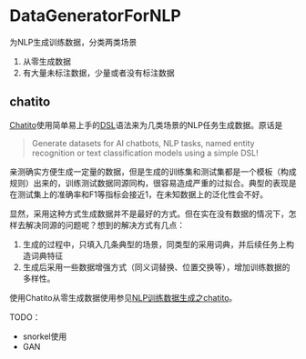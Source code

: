 # DataGeneratorForNLP

为NLP生成训练数据，分类两类场景

1. 从零生成数据
2. 有大量未标注数据，少量或者没有标注数据

## chatito

[Chatito](https://github.com/rodrigopivi/Chatito)使用简单易上手的[DSL](https://github.com/rodrigopivi/Chatito/blob/master/spec.md)语法来为几类场景的NLP任务生成数据。原话是

> Generate datasets for AI chatbots, NLP tasks, named entity recognition or text classification models using a simple DSL!

亲测确实方便生成一定量的数据，但是生成的训练集和测试集都是一个模板（构成规则）出来的，训练测试数据同源同构，很容易造成严重的过拟合。典型的表现是在测试集上的准确率和F1等指标会接近1，在未知数据上的泛化性会不好。



显然，采用这种方式生成数据并不是最好的方式。但在实在没有数据的情况下，怎样去解决同源的问题呢？想到的解决方式有几点：

1. 生成的过程中，只填入几条典型的场景，同类型的采用词典，并后续任务上构造词典特征
2. 生成后采用一些数据增强方式（同义词替换、位置交换等），增加训练数据的多样性。

使用Chatito从零生成数据使用参见[NLP训练数据生成之chatito](https://zekizz.github.io/NLP/chatito/)。



TODO：

- snorkel使用
- GAN

